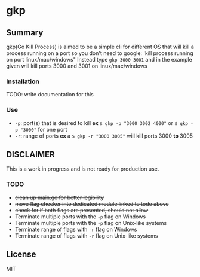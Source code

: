# gkp

## Summary
gkp(Go Kill Process) is aimed to be a simple cli for different OS that will kill a process running on a port so you don't need to google: 'kill process running on port linux/mac/windows"
Instead type `gkp 3000 3001` and in the example given will kill ports 3000 and 3001 on linux/mac/windows

### Installation
TODO: write documentation for this

### Use
- `-p`: port(s) that is desired to kill **ex** `$ gkp -p "3000 3002 4000"` or `$ gkp -p "3000"` for one port
- `-r`: range of ports **ex** a `$ gkp -r "3000 3005"` will kill ports 3000 **to** 3005

## DISCLAIMER
This is a work in progress and is not ready for production use.

### TODO
- ~~clean up main.go for better legibility~~
- ~~move flag checker into dedicated module linked to todo above~~
- ~~check for if both flags are presented, should not allow~~
- Terminate multiple ports with the `-p` flag on Windows
- Terminate multiple ports with the `-p` flag on Unix-like systems
- Terminate range of flags with `-r` flag on Windows
- Terminate range of flags with `-r` flag on Unix-like systems

## License
MIT
